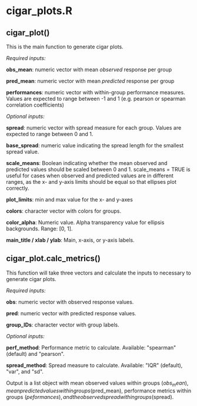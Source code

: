 # cigar_plots.R

## cigar_plot()

This is the main function to generate cigar plots.

*Required inputs:*

**obs_mean**: numeric vector with mean *observed* response per group

**pred_mean**: numeric vector with mean *predicted* response per group

**performances**: numeric vector with within-group performance measures. Values are expected to range between -1 and 1 (e.g. pearson or spearman correlation coefficients)

*Optional inputs:*

**spread**: numeric vector with spread measure for each group. Values are expected to range between 0 and 1.

**base_spread**: numeric value indicating the spread length for the smallest spread value.

**scale_means**: Boolean indicating whether the mean observed and predicted values should be scaled between 0 and 1. scale_means = TRUE is useful for cases when observed and predicted values are in different ranges, as the x- and y-axis limits should be equal so that ellipses plot correctly.

**plot_limits**: min and max value for the x- and y-axes

**colors**: character vector with colors for groups.

**color_alpha**: Numeric value. Alpha transparency value for ellipsis backgrounds. Range: [0, 1].

**main_title / xlab / ylab**: Main, x-axis, or y-axis labels.

## cigar_plot.calc_metrics()

This function will take three vectors and calculate the inputs to necessary to generate cigar plots.

*Required inputs:*

**obs**: numeric vector with observed response values.

**pred**: numeric vector with predicted response values.

**group_IDs**: character vector with group labels.

*Optional inputs:*

**perf_method**: Performance metric to calculate. Available: "spearman" (default) and "pearson".

**spread_method**: Spread measure to calculate. Available: "IQR" (default), "var", and "sd".

Output is a list object with mean observed values within groups ($obs_mean), mean predicted values within groups ($pred_mean), performance metrics within groups ($peformances), and the observed spread within groups ($spread).

